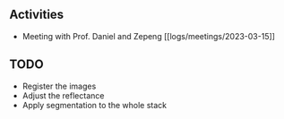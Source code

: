 ## Activities
- Meeting with Prof. Daniel and Zepeng [[logs/meetings/2023-03-15]]

## TODO
- Register the images
- Adjust the reflectance
- Apply segmentation to the whole stack